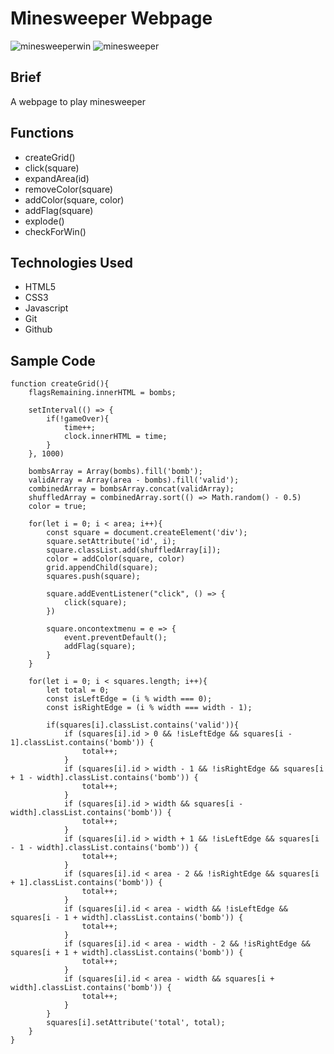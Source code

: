 # Minesweeper Webpage
![minesweeperwin](https://user-images.githubusercontent.com/62526327/88889899-cbdf3700-d20e-11ea-8d1a-645aa5cd1ea2.PNG)
![minesweeper](https://user-images.githubusercontent.com/62526327/88889901-cbdf3700-d20e-11ea-9b33-73c87c97a38e.PNG)

## Brief
A webpage to play minesweeper

## Functions
* createGrid()
* click(square)
* expandArea(id)
* removeColor(square)
* addColor(square, color)
* addFlag(square)
* explode()
* checkForWin()

## Technologies Used
* HTML5
* CSS3
* Javascript
* Git
* Github

## Sample Code
```
function createGrid(){
    flagsRemaining.innerHTML = bombs;

    setInterval(() => {
        if(!gameOver){
            time++;
            clock.innerHTML = time;
        }
    }, 1000)

    bombsArray = Array(bombs).fill('bomb');
    validArray = Array(area - bombs).fill('valid');
    combinedArray = bombsArray.concat(validArray);
    shuffledArray = combinedArray.sort(() => Math.random() - 0.5)
    color = true;

    for(let i = 0; i < area; i++){
        const square = document.createElement('div');
        square.setAttribute('id', i);
        square.classList.add(shuffledArray[i]);
        color = addColor(square, color)
        grid.appendChild(square);
        squares.push(square);

        square.addEventListener("click", () => {
            click(square);
        })

        square.oncontextmenu = e => {
            event.preventDefault();
            addFlag(square);
        }
    }

    for(let i = 0; i < squares.length; i++){
        let total = 0;
        const isLeftEdge = (i % width === 0);
        const isRightEdge = (i % width === width - 1);
        
        if(squares[i].classList.contains('valid')){
            if (squares[i].id > 0 && !isLeftEdge && squares[i - 1].classList.contains('bomb')) {
                total++;
            }
            if (squares[i].id > width - 1 && !isRightEdge && squares[i + 1 - width].classList.contains('bomb')) {
                total++;
            }
            if (squares[i].id > width && squares[i - width].classList.contains('bomb')) {
                total++;
            }
            if (squares[i].id > width + 1 && !isLeftEdge && squares[i - 1 - width].classList.contains('bomb')) {
                total++;
            }
            if (squares[i].id < area - 2 && !isRightEdge && squares[i + 1].classList.contains('bomb')) {
                total++;
            }
            if (squares[i].id < area - width && !isLeftEdge && squares[i - 1 + width].classList.contains('bomb')) {
                total++;
            }
            if (squares[i].id < area - width - 2 && !isRightEdge && squares[i + 1 + width].classList.contains('bomb')) {
                total++;
            }
            if (squares[i].id < area - width && squares[i + width].classList.contains('bomb')) {
                total++;
            }
        }
        squares[i].setAttribute('total', total);
    }
}
```
